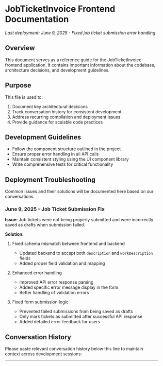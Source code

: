 # JobTicketInvoice Frontend Documentation

*Last deployment: June 9, 2025 - Fixed job ticket submission error handling*

## Overview
This document serves as a reference guide for the JobTicketInvoice frontend application. It contains important information about the codebase, architecture decisions, and development guidelines.

## Purpose
This file is used to:
1. Document key architectural decisions
2. Track conversation history for consistent development
3. Address recurring compilation and deployment issues
4. Provide guidance for scalable code practices

## Development Guidelines
- Follow the component structure outlined in the project
- Ensure proper error handling in all API calls
- Maintain consistent styling using the UI component library
- Write comprehensive tests for critical functionality

## Deployment Troubleshooting
Common issues and their solutions will be documented here based on our conversations.

### June 9, 2025 - Job Ticket Submission Fix

**Issue:** Job tickets were not being properly submitted and were incorrectly saved as drafts when submission failed.

**Solution:**
1. Fixed schema mismatch between frontend and backend
   - Updated backend to accept both `description` and `workDescription` fields
   - Added proper field validation and mapping

2. Enhanced error handling
   - Improved API error response parsing
   - Added specific error message display in the form
   - Better handling of validation errors

3. Fixed form submission logic
   - Prevented failed submissions from being saved as drafts
   - Only mark tickets as submitted after successful API response
   - Added detailed error feedback for users

## Conversation History
Please paste relevant conversation history below this line to maintain context across development sessions:

---
